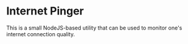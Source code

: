 # Internet Pinger

This is a small NodeJS-based utility that can be used to monitor one's
internet connection quality.

